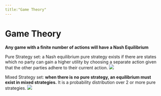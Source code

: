```yaml
---
title:"Game Theory"
---
```

# Game Theory
__Any game with a finite number of actions will have a Nash Equilibrium__

Pure Strategy set: a Nash equilibrium pure strategy exists if there are states which no party can gain a higher utility by choosing a separate action given that the other parties adhere to their current action.
![](https://i.imgur.com/MXygbV3.png)

Mixed Strategy set: __when there is no pure strategy, an equilibrium must exist in mixed strategies.__ It is a probability distribution over 2 or more pure strategies.
![](https://i.imgur.com/oyvCCDO.png)


